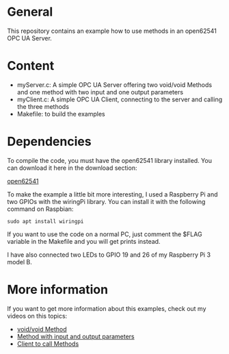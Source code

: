 # General

This repository contains an example how to use methods in an open62541 OPC UA Server.

# Content
- myServer.c: A simple OPC UA Server offering two void/void Methods and one method with two input and one output parameters
- myClient.c: A simple OPC UA Client, connecting to the server and calling the three methods
- Makefile: to build the examples

# Dependencies

To compile the code, you must have the open62541 library installed. You can download it here in the download section:

[open62541](https://open62541.org/)

To make the example a little bit more interesting, I used a Raspberry Pi and two GPIOs with the wiringPi library. You can install it with the following command on Raspbian:

````
sudo apt install wiringpi
````

If you want to use the code on a normal PC, just comment the $FLAG variable in the Makefile and you will get prints instead.

I have also connected two LEDs to GPIO 19 and 26 of my Raspberry Pi 3 model B.

# More information

If you want to get more information about this examples, check out my videos on this topics:

- [void/void Method](https://www.youtube.com/watch?v=9piREtLmXtY)
- [Method with input and output parameters](https://www.youtube.com/watch?v=ThMGIfwjtco)
- [Client to call Methods](https://www.youtube.com/watch?v=ziEQ8M9Oh6Q)
